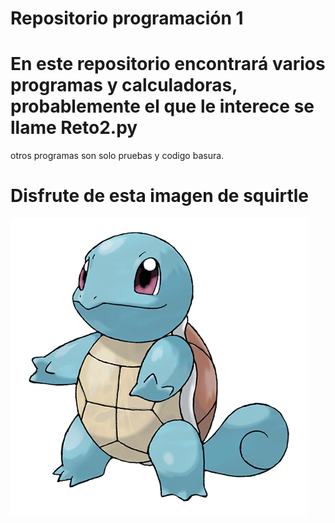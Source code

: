 
# Repositorio programación 1 

# En este repositorio encontrará varios programas y calculadoras, probablemente el que le interece se llame Reto2.py

otros programas son solo pruebas y codigo basura.
# Disfrute de esta imagen de squirtle

![Squirtle](assets/007.png)